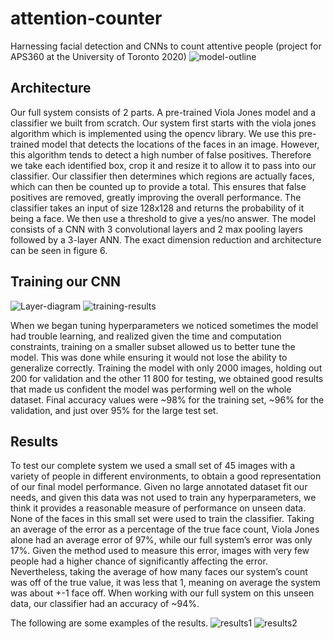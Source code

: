 # attention-counter
Harnessing facial detection and CNNs to count attentive people (project for APS360 at the University of Toronto 2020)
![model-outline](modelOutline.jpg)

## Architecture
Our full system consists of 2 parts. A pre-trained Viola Jones model and a classifier we built from scratch.
Our system first starts with the viola jones algorithm which is implemented using the opencv library. We use this pre-trained model that detects the locations of the faces in an image. However, this algorithm tends to detect a high number of false positives.
Therefore we take each identified box, crop it and resize it to allow it to pass into our classifier. Our classifier then determines which regions are actually faces, which can then be counted up to provide a total. This ensures that false positives are removed, greatly improving the overall performance.
The classifier takes an input of size 128x128 and returns the probability of it being a face. We then use a threshold to give a yes/no answer. The model consists of a CNN with 3 convolutional layers and 2 max pooling layers followed by a 3-layer ANN. The exact dimension reduction and architecture can be seen in figure 6.

## Training our CNN
![Layer-diagram](CNNlayers.jpg)
![training-results](training-results.jpg)

When we began tuning hyperparameters we noticed sometimes the model had trouble learning, and realized given the time and computation constraints, training on a smaller subset allowed us to better tune the model. This was done while ensuring it would not lose the ability to generalize correctly.
Training the model with only 2000 images, holding out 200 for validation and the other 11 800 for testing, we obtained good results that made us confident the model was performing well on the whole dataset. Final accuracy values were ~98% for the training set, ~96% for the validation, and just over 95% for the large test set.

## Results
To test our complete system we used a small set of 45 images with a variety of people in different environments, to obtain a good representation of our final model performance. Given no large annotated dataset fit our needs, and given this data was not used to train any hyperparameters, we think it provides a reasonable measure of performance on unseen data. None of the faces in this small set were used to train the classifier.
Taking an average of the error as a percentage of the true face count, Viola Jones alone had an average error of 97%, while our full system’s error was only 17%. Given the method used to measure this error, images with very few people had a higher chance of significantly affecting the error. Nevertheless, taking the average of how many faces our system’s count was off of the true value, it was less that 1, meaning on average the system was about +-1 face off.
When working with our full system on this unseen data, our classifier had an accuracy of ~94%.

The following are some examples of the results.
![results1](results1.jpg)
![results2](results2.jpg)
